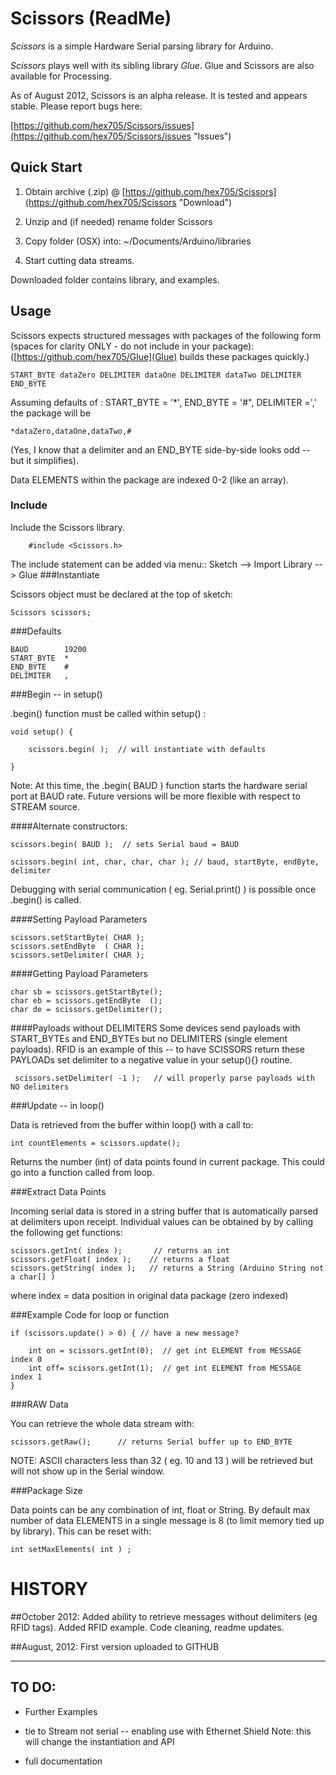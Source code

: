 Scissors  (ReadMe)
=====  

*Scissors* is a simple Hardware Serial parsing library for Arduino.

*Scissors* plays well with its sibling library *Glue*.  Glue and Scissors are also available for Processing.

As of August 2012, Scissors is an alpha release.  It is tested and appears stable.  Please report bugs here:

[https://github.com/hex705/Scissors/issues](https://github.com/hex705/Scissors/issues "Issues")



Quick Start
---------------

1. Obtain archive (.zip) @  [https://github.com/hex705/Scissors](https://github.com/hex705/Scissors "Download")

2. Unzip and (if needed) rename folder Scissors 

3. Copy folder (OSX) into:   ~/Documents/Arduino/libraries

4. Start cutting data streams.

Downloaded folder contains library, and examples.


Usage
-----

Scissors expects structured messages with packages of the following form (spaces for clarity ONLY - do not include in your package):  ([https://github.com/hex705/Glue](Glue) builds these packages quickly.)


	START_BYTE dataZero DELIMITER dataOne DELIMITER dataTwo DELIMITER END_BYTE



Assuming defaults of : START_BYTE = '*',  END_BYTE = '#",  DELIMITER =',' the package will be


	*dataZero,dataOne,dataTwo,#


(Yes, I know that a delimiter and an END_BYTE side-by-side looks odd -- but it simplifies).


Data ELEMENTS within the package are indexed 0-2 (like an array).


### Include

Include the Scissors library.

		#include <Scissors.h>

		
The include statement can be added via menu:: Sketch --> Import Library --> Glue
###Instantiate

Scissors object must be declared at the  top of sketch:

	Scissors scissors;

###Defaults

	BAUD        19200
	START_BYTE  *
	END_BYTE    #
	DELIMITER   ,


###Begin -- in setup()

.begin() function must be called within  setup() :

	void setup() {

		scissors.begin( );  // will instantiate with defaults 

	}

Note: At this time, the .begin( BAUD ) function starts the hardware serial port at BAUD rate.  Future versions will be more flexible with respect to STREAM source.  

####Alternate constructors:

	scissors.begin( BAUD );  // sets Serial baud = BAUD

	scissors.begin( int, char, char, char ); // baud, startByte, endByte, delimiter


Debugging with serial communication ( eg. Serial.print() ) is possible once .begin() is called.

####Setting Payload Parameters

	scissors.setStartByte( CHAR ); 
    scissors.setEndByte  ( CHAR );
    scissors.setDelimiter( CHAR );   
   

####Getting Payload Parameters

	char sb = scissors.getStartByte(); 
	char eb = scissors.getEndByte  ();
	char de = scissors.getDelimiter();


####Payloads without DELIMITERS
Some devices send payloads with START\_BYTEs and END\_BYTEs but no DELIMITERS (single element payloads).
RFID is an example of this -- to have SCISSORS return these PAYLOADs set delimiter to a negative value in your setup(){} routine.

	 scissors.setDelimiter( -1 );   // will properly parse payloads with NO delimiters

###Update -- in loop()

Data is retrieved from the buffer within loop() with a call to:

	int countElements = scissors.update();

Returns the number (int) of data points found in current package.  This could go into a function called from loop.


###Extract Data Points

Incoming serial data is stored in a string buffer that is automatically parsed at delimiters upon receipt.  Individual values can be obtained by by calling the following get functions:

	scissors.getInt( index );		// returns an int
	scissors.getFloat( index );    // returns a float
	scissors.getString( index );   // returns a String (Arduino String not a char[] )

where index = data position in original data package (zero indexed)

###Example Code for loop or function

	if (scissors.update() > 0) { // have a new message?

        int on = scissors.getInt(0);  // get int ELEMENT from MESSAGE index 0
        int off= scissors.getInt(1);  // get int ELEMENT from MESSAGE index 1   
  	}

###RAW Data

You can retrieve the whole data stream with:

	scissors.getRaw();		// returns Serial buffer up to END_BYTE

NOTE: ASCII characters less than 32 ( eg. 10 and 13 ) will be retrieved but will not show up in the Serial window.

###Package Size

Data points can be any combination of  int, float or String.  By default max number of data ELEMENTS in a single message is 8 (to limit memory tied up by library).  This can be reset with:


	int setMaxElements( int ) ;



HISTORY
=======

##October 2012:
Added ability to retrieve messages without delimiters (eg RFID tags).
Added RFID example.
Code cleaning, readme updates.

##August, 2012:
First version uploaded to GITHUB



____
  
  

TO DO:
------

 * Further Examples

 * tie to Stream not serial -- enabling use with Ethernet Shield
		Note: this will change the instantiation and API

 * full documentation 



